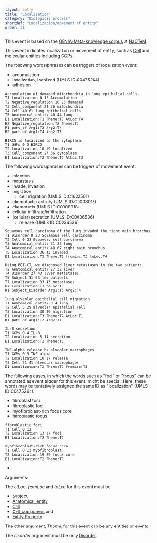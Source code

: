 ```yaml
---
layout: entry
title: "Localization"
category: "Biological process"
shortdef: "Localization/movement of entity"
order: 31
---
```


This event is based on the <a href="http://www.nactem.ac.uk/meta-knowledge/">GENIA-Meta-knowledge corpus</a> at <a href="http://www.nactem.ac.uk/">NaCTeM</a>.

This event indicates localization or movement of entity, such as [Cell]() and molecular entities including [GGPs]().

The following words/phrases can be triggers of localization event:

- accumulation
- localization, localized (UMLS ID:C0475264)
- adhesion

~~~ ann
Accumulation of damaged mitochondria in lung epithelial cells.
T1 Localization 0 12 Accumulation
T2 Negative_regulation 16 23 damaged
T3 Cell_component 24 36 mitochondria
T4 Cell 40 61 lung epithelial cells
T5 Anatomical_entity 40 44 lung
E1 Localization:T1 Theme:T3 AtLoc:T4
E2 Negative_regulation:T2 Theme:T3
R1 part_of Arg1:T3 Arg2:T4
R2 part_of Arg1:T4 Arg2:T5
~~~
~~~ ann
BIRC5 is localized to the cytoplasm.
T1 GGPs 0 5 BIRC5
T2 Localization 10 19 localized
T3 Cell_component 27 36 cytoplasm
E1 Localization:T2 Theme:T1 AtLoc:T3
~~~

The following words/phrases can be triggers of movement event:

- infection
- metastasis
- invade, invasion
- migration
  - cell migration (UMLS ID:C1622501)
- chemotactic activity (UMLS ID:C0008018)
- chemotaxis (UMLS ID:C0008018)
- cellular infiltrate/infiltration
- (cellular) secretion (UMLS ID:C0036536)
  - release (UMLS ID:C0036536)

~~~ ann
Squamous cell carcinoma of the lung invaded the right main bronchus.
T1 Disorder 0 23 Squamous cell carcinoma
T2 Cell 0 23 Squamous cell carcinoma
T3 Anatomical_entity 31 35 lung
T4 Anatomical_entity 48 67 right main bronchus
T5 Localization 36 43 invaded
E1 Localization:T5 Theme:T2 fromLoc:T3 toLoc:T4
~~~
~~~ ann
Using PET-CT, we diagnosed liver metastases in the two patients.
T2 Anatomical_entity 27 32 liver
T4 Disorder 27 43 liver metastases
T5 Subject 51 63 two patients
T7 Localization 33 43 metastases
E2 Localization:T7 toLoc:T2
R1 Subject_Disorder Arg1:T5 Arg2:T4
~~~
~~~ ann
lung alveolar epithelial cell migration
T1 Anatomical_entity 0 4 lung
T2 Cell 5 29 alveolar epithelial cell
T3 Localization 30 39 migration
E1 Localization:T3 Theme:T2 AtLoc:T1
R1 part_of Arg1:T2 Arg2:T1
~~~
~~~ ann
IL-8 secretion
T1 GGPs 0 4 IL-8
T2 Localization 5 14 secretion
E1 Localization:T2 Theme:T1
~~~
~~~ ann
TNF-alpha release by alveolar macrophages
T1 GGPs 0 9 TNF-alpha
T2 Localization 10 17 release
T3 Cell 21 41 alveolar macrophages
E1 Localization:T2 Theme:T1 fromLoc:T3
~~~

The following cases, in which the words such as "foci" or "focus" can be annotated as event trigger for this event, might be special:
Here, these words may be tentatively assigned the same ID as "localization" (UMLS ID:C0475264).
- fibroblast foci
- fibroblastic foci 
- myofibroblast-rich focus core
- fibroblastic focus

~~~ ann
fibroblastic foci
T1 Cell 0 12
T2 Localization 13 17 foci
E1 Localization:T2 Theme:T1
~~~
~~~ ann
myofibroblast-rich focus core
T1 Cell 0 13 myofibroblast
T2 Localization 19 29 focus core
E1 Localization:T2 Theme:T1
~~~
- 
Arguments:

The *atLoc*, *fromLoc* and *toLoc* for this event must be
- [Subject]()
- [Anatomical_entity]()
- [Cell]()
- [Cell_component]() and
- [Entity Property]()

The other argument, *Theme*, for this event can be any entities or events.

The *disorder* argument must be only [Disorder]().

<!--
The other arguments, such as *Cause*, *Theme*, *Participant*, and *Product*, for this event can be any entities or events.
-->

<!--details-->



